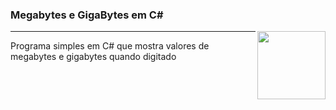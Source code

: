 ### Megabytes e GigaBytes em C#

<img src="https://camo.githubusercontent.com/e2b810d3b94b5eceaf23e7126b23e5101d8d979e819d9f7f7aa09b82415d670a/68747470733a2f2f342e62702e626c6f6773706f742e636f6d2f2d6c426445432d63495437412f543975375041555f545a492f41414141414141416a31512f66494753785653644e59632f73313630302f342e676966" align="right" width="109">

<hr>

Programa simples em C# que mostra valores de megabytes e gigabytes quando digitado